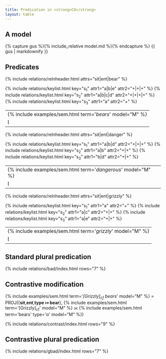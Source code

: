 ```yaml
---
title: Predication in <strong>CU</strong>
layout: table
---
```


## A model

{% capture gus %}{% include_relative model.md %}{% endcapture %}
{{ gus | markdownify }}

## Predicates

<!-- Bears -->
<table class="relation">
<tr>
  <td class="label" colspan="3">{% include examples/sem.html term='<em>bears</em>' model="M" %}</td>
</tr>

{% include relations/relnheader.html attrs="sit|ent|bear" %}

{% include relations/keylist.html key="s<sub>1</sub>" attr1="a|b|e" attr2="+|+|+" %}
{% include relations/keylist.html key="s<sub>2</sub>" attr1="a|b|c|d" attr2="+|+|+|+" %}
{% include relations/keylist.html key="s<sub>3</sub>" attr1="a" attr2="+" %}

<tr>
  <td class="label" colspan="3"><strong>&#10649;</strong></td>
</tr>
</table>

<!-- Dangerous -->
<table class="relation">
<tr>
  <td class="label" colspan="3">{% include examples/sem.html term='<em>dangerous</em>' model="M" %}</td>
</tr>

{% include relations/relnheader.html attrs="sit|ent|danger" %}

{% include relations/keylist.html key="s<sub>1</sub>" attr1="a|b|d" attr2="+|+|+" %}
{% include relations/keylist.html key="s<sub>2</sub>" attr1="a|b" attr2="+|+" %}
{% include relations/keylist.html key="s<sub>3</sub>" attr1="b|d" attr2="+|+" %}

<tr>
  <td class="label" colspan="3"><strong>&#10649;</strong></td>
</tr>
</table>

<!-- Grizzly -->
<table class="relation">
<tr>
  <td class="label" colspan="3">{% include examples/sem.html term='<em>grizzly</em>' model="M" %}</td>
</tr>

{% include relations/relnheader.html attrs="sit|ent|grizzly" %}

{% include relations/keylist.html key="s<sub>1</sub>" attr1="a" attr2="+" %}
{% include relations/keylist.html key="s<sub>2</sub>" attr1="a|c" attr2="+|+" %}
{% include relations/keylist.html key="s<sub>3</sub>" attr1="a|e" attr2="+|+" %}

<tr>
  <td class="label" colspan="3"><strong>&#10649;</strong></td>
</tr>
</table>

<!--------------------------------------------->
<div style="clear:both;"></div>

## Standard plural predication

{% include relations/bad/index.html rows="7" %}

<!------------------------------------------>
<div style="clear:both;"></div>

## Contrastive modification

<!-- introduce alt set, full outer join, overwrite -->
{% include examples/sem.html term='<em>[Grizzly]<sub>cf</sub> bears</em>' model="M" %} = PROJ({**sit**,**ent**,**type &#x21a6; bear**}, {% include examples/sem.html term='[Grizzly]<sub>cf</sub>' model="M" %} <span class="symbol">&#x27d7;</span> {% include examples/sem.html term='bears' type='&alpha;' model="M" %})

{% include relations/contrast/index.html rows="9" %}

<div style="clear:both;"></div>

## Contrastive plural predication

{% include relations/gbad/index.html rows="7" %}


